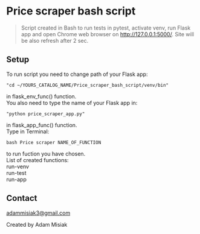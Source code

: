 # Price scraper bash script

>Script created in Bash to run tests in pytest, activate venv, run Flask app and open Chrome web browser on http://127.0.0.1:5000/. Site will be also refresh after 2 sec.


## Setup
To run script you need to change path of your Flask app:
```
"cd ~/YOURS_CATALOG_NAME/Price_scraper_bash_script/venv/bin"
```
in flask_env_func() function.\
You also need to type the name of your Flask app in:
```
"python price_scraper_app.py"
```
in flask_app_func() function.\
Type in Terminal:
```
bash Price scraper NAME_OF_FUNCTION
```
to run fuction you have chosen.\
List of created functions:\
run-venv\
run-test\
run-app


## Contact
adammisiak3@gmail.com

Created by Adam Misiak
